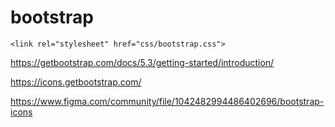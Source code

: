 # bootstrap

```
<link rel="stylesheet" href="css/bootstrap.css">
```


https://getbootstrap.com/docs/5.3/getting-started/introduction/

https://icons.getbootstrap.com/

https://www.figma.com/community/file/1042482994486402696/bootstrap-icons